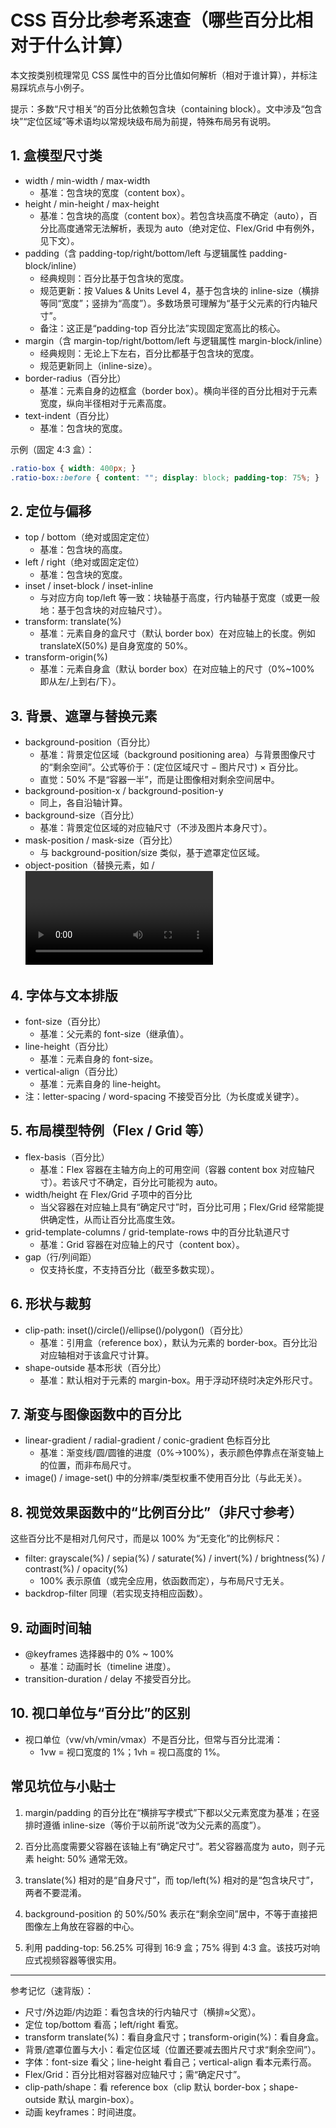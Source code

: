 # CSS 百分比参考系速查（哪些百分比相对于什么计算）

本文按类别梳理常见 CSS 属性中的百分比值如何解析（相对于谁计算），并标注易踩坑点与小例子。

提示：多数“尺寸相关”的百分比依赖包含块（containing block）。文中涉及“包含块”“定位区域”等术语均以常规块级布局为前提，特殊布局另有说明。

## 1. 盒模型尺寸类

- width / min-width / max-width
	- 基准：包含块的宽度（content box）。
- height / min-height / max-height
	- 基准：包含块的高度（content box）。若包含块高度不确定（auto），百分比高度通常无法解析，表现为 auto（绝对定位、Flex/Grid 中有例外，见下文）。
- padding（含 padding-top/right/bottom/left 与逻辑属性 padding-block/inline）
	- 经典规则：百分比基于包含块的宽度。
	- 规范更新：按 Values & Units Level 4，基于包含块的 inline-size（横排等同“宽度”；竖排为“高度”）。多数场景可理解为“基于父元素的行内轴尺寸”。
	- 备注：这正是“padding-top 百分比法”实现固定宽高比的核心。
- margin（含 margin-top/right/bottom/left 与逻辑属性 margin-block/inline）
	- 经典规则：无论上下左右，百分比都基于包含块的宽度。
	- 规范更新同上（inline-size）。
- border-radius（百分比）
	- 基准：元素自身的边框盒（border box）。横向半径的百分比相对于元素宽度，纵向半径相对于元素高度。
- text-indent（百分比）
	- 基准：包含块的宽度。

示例（固定 4:3 盒）：

```css
.ratio-box { width: 400px; }
.ratio-box::before { content: ""; display: block; padding-top: 75%; }
```

## 2. 定位与偏移

- top / bottom（绝对或固定定位）
	- 基准：包含块的高度。
- left / right（绝对或固定定位）
	- 基准：包含块的宽度。
- inset / inset-block / inset-inline
	- 与对应方向 top/left 等一致：块轴基于高度，行内轴基于宽度（或更一般地：基于包含块的对应轴尺寸）。
- transform: translate(%)
	- 基准：元素自身的盒尺寸（默认 border box）在对应轴上的长度。例如 translateX(50%) 是自身宽度的 50%。
- transform-origin(%)
	- 基准：元素自身盒（默认 border box）在对应轴上的尺寸（0%~100% 即从左/上到右/下）。

## 3. 背景、遮罩与替换元素

- background-position（百分比）
	- 基准：背景定位区域（background positioning area）与背景图像尺寸的“剩余空间”。公式等价于：(定位区域尺寸 − 图片尺寸) × 百分比。
	- 直觉：50% 不是“容器一半”，而是让图像相对剩余空间居中。
- background-position-x / background-position-y
	- 同上，各自沿轴计算。
- background-size（百分比）
	- 基准：背景定位区域的对应轴尺寸（不涉及图片本身尺寸）。
- mask-position / mask-size（百分比）
	- 与 background-position/size 类似，基于遮罩定位区域。
- object-position（替换元素，如 <img>/<video>）
	- 基准：替换内容在元素内容盒内的“剩余空间”。与 background-position 的百分比语义相同。

## 4. 字体与文本排版

- font-size（百分比）
	- 基准：父元素的 font-size（继承值）。
- line-height（百分比）
	- 基准：元素自身的 font-size。
- vertical-align（百分比）
	- 基准：元素自身的 line-height。
- 注：letter-spacing / word-spacing 不接受百分比（为长度或关键字）。

## 5. 布局模型特例（Flex / Grid 等）

- flex-basis（百分比）
	- 基准：Flex 容器在主轴方向上的可用空间（容器 content box 对应轴尺寸）。若该尺寸不确定，百分比可能视为 auto。
- width/height 在 Flex/Grid 子项中的百分比
	- 当父容器在对应轴上具有“确定尺寸”时，百分比可用；Flex/Grid 经常能提供确定性，从而让百分比高度生效。
- grid-template-columns / grid-template-rows 中的百分比轨道尺寸
	- 基准：Grid 容器在对应轴上的尺寸（content box）。
- gap（行/列间距）
	- 仅支持长度，不支持百分比（截至多数实现）。

## 6. 形状与裁剪

- clip-path: inset()/circle()/ellipse()/polygon()（百分比）
	- 基准：引用盒（reference box），默认为元素的 border-box。百分比沿对应轴相对于该盒尺寸计算。
- shape-outside 基本形状（百分比）
	- 基准：默认相对于元素的 margin-box。用于浮动环绕时决定外形尺寸。

## 7. 渐变与图像函数中的百分比

- linear-gradient / radial-gradient / conic-gradient 色标百分比
	- 基准：渐变线/圆/圆锥的进度（0%→100%），表示颜色停靠点在渐变轴上的位置，而非布局尺寸。
- image() / image-set() 中的分辨率/类型权重不使用百分比（与此无关）。

## 8. 视觉效果函数中的“比例百分比”（非尺寸参考）

这些百分比不是相对几何尺寸，而是以 100% 为“无变化”的比例标尺：

- filter: grayscale(%) / sepia(%) / saturate(%) / invert(%) / brightness(%) / contrast(%) / opacity(%)
	- 100% 表示原值（或完全应用，依函数而定），与布局尺寸无关。
- backdrop-filter 同理（若实现支持相应函数）。

## 9. 动画时间轴

- @keyframes 选择器中的 0% ~ 100%
	- 基准：动画时长（timeline 进度）。
- transition-duration / delay 不接受百分比。

## 10. 视口单位与“百分比”的区别

- 视口单位（vw/vh/vmin/vmax）不是百分比，但常与百分比混淆：
	- 1vw = 视口宽度的 1%；1vh = 视口高度的 1%。

## 常见坑位与小贴士

1) margin/padding 的百分比在“横排写字模式”下都以父元素宽度为基准；在竖排时遵循 inline-size（等价于以前所说“改为父元素的高度”）。

2) 百分比高度需要父容器在该轴上有“确定尺寸”。若父容器高度为 auto，则子元素 height: 50% 通常无效。

3) translate(%) 相对的是“自身尺寸”，而 top/left(%) 相对的是“包含块尺寸”，两者不要混淆。

4) background-position 的 50%/50% 表示在“剩余空间”居中，不等于直接把图像左上角放在容器的中心。

5) 利用 padding-top: 56.25% 可得到 16:9 盒；75% 得到 4:3 盒。该技巧对响应式视频容器等很实用。

---

参考记忆（速背版）：

- 尺寸/外边距/内边距：看包含块的行内轴尺寸（横排≈父宽）。
- 定位 top/bottom 看高；left/right 看宽。
- transform translate(%)：看自身盒尺寸；transform-origin(%)：看自身盒。
- 背景/遮罩位置与大小：看定位区域（位置还要减去图片尺寸求“剩余空间”）。
- 字体：font-size 看父；line-height 看自己；vertical-align 看本元素行高。
- Flex/Grid：百分比相对容器对应轴尺寸；需“确定尺寸”。
- clip-path/shape：看 reference box（clip 默认 border-box；shape-outside 默认 margin-box）。
- 动画 keyframes：时间进度。
